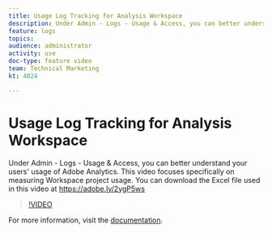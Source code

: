 ```yaml
---
title: Usage Log Tracking for Analysis Workspace
description: Under Admin - Logs - Usage & Access, you can better understand your users' usage of Adobe Analytics. This video focuses specifically on measuring Workspace project usage.
feature: logs
topics: 
audience: administrator
activity: use
doc-type: feature video
team: Technical Marketing
kt: 4024

---
```


# Usage Log Tracking for Analysis Workspace

Under Admin - Logs - Usage & Access, you can better understand your users' usage of Adobe Analytics. This video focuses specifically on measuring Workspace project usage. You can download the Excel file used in this video at https://adobe.ly/2ygP5ws

>[!VIDEO](https://video.tv.adobe.com/v/2529768889/?quality=12)

For more information, visit the [documentation](https://docs.adobe.com/help/en/analytics/admin/admin-tools/logs.html).
